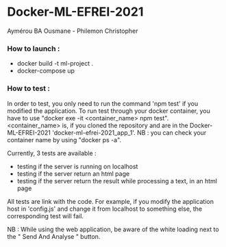 # Docker-ML-EFREI-2021

Aymérou BA Ousmane - Philemon Christopher

### How to launch :

- docker build -t ml-project .
- docker-compose up

### How to test :

In order to test, you only need to run the command 'npm test' if you modified the application.
To run test through your docker container, you have to use "docker exe -it <container_name> npm test". <container_name> is, if you cloned the repository and are in the Docker-ML-EFREI-2021 'docker-ml-efrei-2021_app_1'. 
NB : you can check your container name by using "docker ps -a".

Currently, 3 tests are available :
- testing if the server is running on localhost
- testing if the server return an html page
- testing if the server return the result while processing a text, in an html page

All tests are link with the code. For example, if you modify the application host in 'config.js' and change it from localhost to something else, the corresponding test will fail.


NB : While using the web application, be aware of the white loading next to the " Send And Analyse " button.
